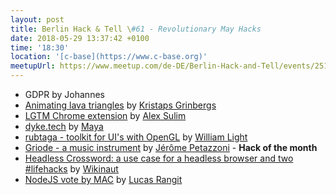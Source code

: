 ```yaml
---
layout: post
title: Berlin Hack & Tell \#61 - Revolutionary May Hacks
date: 2018-05-29 13:37:42 +0100
time: '18:30'
location: '[c-base](https://www.c-base.org)'
meetupUrl: https://www.meetup.com/de-DE/Berlin-Hack-and-Tell/events/251010410/
---
```


* GDPR by Johannes
* [Animating lava triangles](https://github.com/fassko/animatingLavaTriangles) by [Kristaps Grinbergs](https://github.com/fassko)
* [LGTM Chrome extension](https://github.com/soulim/lgtm) by [Alex Sulim](https://github.com/soulim)
* [dyke.tech](https://www.dyke.tech/) by [Maya](https://github.com/22nds)
* [rubtaga - toolkit for UI's with OpenGL](https://github.com/wrl/rutabaga) by [William Light](https://github.com/wrl)
* [Griode - a music instrument](https://github.com/jpetazzo/griode) by [Jérôme Petazzoni](https://github.com/jpetazzo) - **Hack of the month**
* [Headless Crossword: a use case for a headless browser and two #lifehacks](https://github.com/Wikinaut/headless-crossword) by [Wikinaut](https://github.com/Wikinaut)
* [NodeJS vote by MAC](https://github.com/lucasrangit/nodejs-vote-by-mac) by [Lucas Rangit](https://github.com/lucasrangit)
